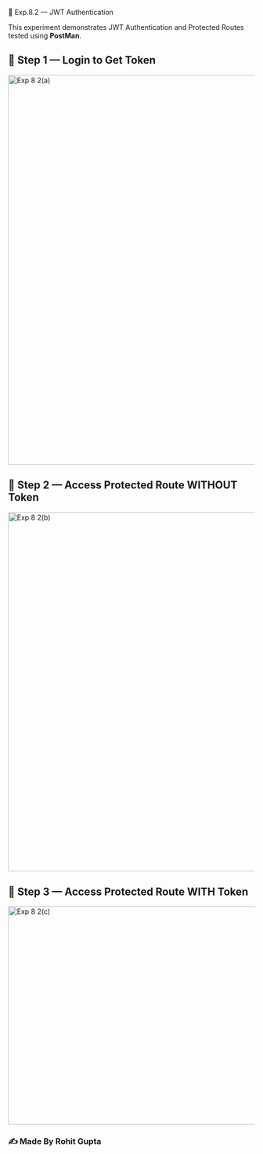 🧪 Exp.8.2 — JWT Authentication

This experiment demonstrates JWT Authentication and Protected Routes tested using **PostMan**.


## 📸 Step 1 — Login to Get Token

<img width="1084" height="794" alt="Exp 8 2(a)" src="https://github.com/user-attachments/assets/6ee6e43f-d18a-4094-8ec1-aead08294902" />


## 📸 Step 2 — Access Protected Route WITHOUT Token

<img width="1082" height="732" alt="Exp 8 2(b)" src="https://github.com/user-attachments/assets/9ca3e925-e3c4-4be8-ac40-5e783eb91d37" />


## 📸 Step 3 — Access Protected Route WITH Token

<img width="1216" height="445" alt="Exp 8 2(c)" src="https://github.com/user-attachments/assets/73760732-1f25-454f-b572-463e02635d16" />


### ✍️ Made By **Rohit Gupta**
